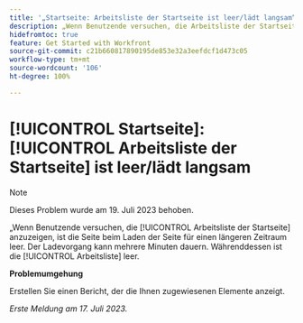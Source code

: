 ```yaml
---
title: '„Startseite: Arbeitsliste der Startseite ist leer/lädt langsam“'
description: „Wenn Benutzende versuchen, die Arbeitsliste der Startseite anzuzeigen, ist die Seite beim Laden der Seite für einen längeren Zeitraum leer. Der Ladevorgang kann mehrere Minuten dauern. Währenddessen ist die Arbeitsliste leer.“
hidefromtoc: true
feature: Get Started with Workfront
source-git-commit: c21b660817890195de853e32a3eefdcf1d473c05
workflow-type: tm+mt
source-wordcount: '106'
ht-degree: 100%

---
```



# [!UICONTROL Startseite]: [!UICONTROL Arbeitsliste der Startseite] ist leer/lädt langsam

>[!NOTE]
>
>Dieses Problem wurde am 19. Juli 2023 behoben.

„Wenn Benutzende versuchen, die [!UICONTROL Arbeitsliste der Startseite] anzuzeigen, ist die Seite beim Laden der Seite für einen längeren Zeitraum leer. Der Ladevorgang kann mehrere Minuten dauern. Währenddessen ist die [!UICONTROL Arbeitsliste] leer.

**Problemumgehung**

Erstellen Sie einen Bericht, der die Ihnen zugewiesenen Elemente anzeigt.

_Erste Meldung am 17. Juli 2023._

